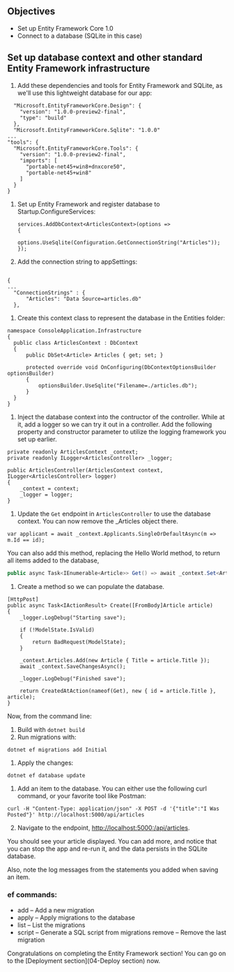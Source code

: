 ## Objectives
- Set up Entity Framework Core 1.0
- Connect to a database (SQLite in this case)

## Set up database context and other standard Entity Framework infrastructure

1. Add these dependencies and tools for Entity Framework and SQLite, as we'll use this lightweight database for our app:

  ```
    "Microsoft.EntityFrameworkCore.Design": {
      "version": "1.0.0-preview2-final",
      "type": "build"
    },
    "Microsoft.EntityFrameworkCore.Sqlite": "1.0.0"
  ...
  "tools": {
    "Microsoft.EntityFrameworkCore.Tools": {
      "version": "1.0.0-preview2-final",
      "imports": [
        "portable-net45+win8+dnxcore50",
        "portable-net45+win8"
      ]
    }
  }
  ```

1. Set up Entity Framework and register database to Startup.ConfigureServices:

    ```
    services.AddDbContext<ArticlesContext>(options =>
    {
        options.UseSqlite(Configuration.GetConnectionString("Articles"));
    });
    ```


1. Add the connection string to appSettings:
  ```

  {
  ...
    "ConnectionStrings" : {
        "Articles": "Data Source=articles.db"
    },
  ```

1. Create this context class to represent the database in the Entities folder:

  ```
  namespace ConsoleApplication.Infrastructure
  {
    public class ArticlesContext : DbContext
    {
        public DbSet<Article> Articles { get; set; }

        protected override void OnConfiguring(DbContextOptionsBuilder optionsBuilder)
        {
            optionsBuilder.UseSqlite("Filename=./articles.db");
        }
    }
  }
  ```

1. Inject the database context into the contructor of the controller. While at it, add a logger so we can try it out in a controller. Add the following property and constructor parameter to utilize the logging framework you set up earlier. 

```
private readonly ArticlesContext _context;
private readonly ILogger<ArticlesController> _logger; 

public ArticlesController(ArticlesContext context, ILogger<ArticlesController> logger)
{
    _context = context;
    _logger = logger;
}
```

1. Update the `Get` endpoint in `ArticlesController` to use the database context. You can now remove the _Articles object there.

  `var applicant = await _context.Applicants.SingleOrDefaultAsync(m => m.Id == id);`

You can also add this method, replacing the Hello World method, to return all items added to the database,
  
  ```C#
  public async Task<IEnumerable<Article>> Get() => await _context.Set<Article>().ToListAsync();
  ```

1. Create a method so we can populate the database.
  ```
  [HttpPost]
  public async Task<IActionResult> Create([FromBody]Article article)
  {
      _logger.LogDebug("Starting save");

      if (!ModelState.IsValid)
      {
          return BadRequest(ModelState);
      }

      _context.Articles.Add(new Article { Title = article.Title });
      await _context.SaveChangesAsync();

      _logger.LogDebug("Finished save");

      return CreatedAtAction(nameof(Get), new { id = article.Title }, article);
  }
  ```

Now, from the command line:

1. Build with `dotnet build`
1. Run migrations with:

  `dotnet ef migrations add Initial `

1. Apply the changes:

  `dotnet ef database update`

1. Add an item to the database. You can either use the following curl command, or your favorite tool like Postman:

  `
  curl -H "Content-Type: application/json" -X POST -d '{"title":"I Was Posted"}' http://localhost:5000/api/articles
  `

2. Navigate to the endpoint, [http://localhost:5000:/api/articles](http://localhost:5000:/api/articles).  

You should see your article displayed. You can add more, and notice that you can stop the app and re-run it, and the data persists in the SQLite database.

Also, note the log messages from the statements you added when saving an item.  

### ef commands:

  - add – Add a new migration
  - apply – Apply migrations to the database
  - list – List the migrations
  - script – Generate a SQL script from migrations
  remove – Remove the last migration
  
  Congratulations on completing the Entity Framework section! You can go on to the [Deployment section](04-Deploy section) now.
